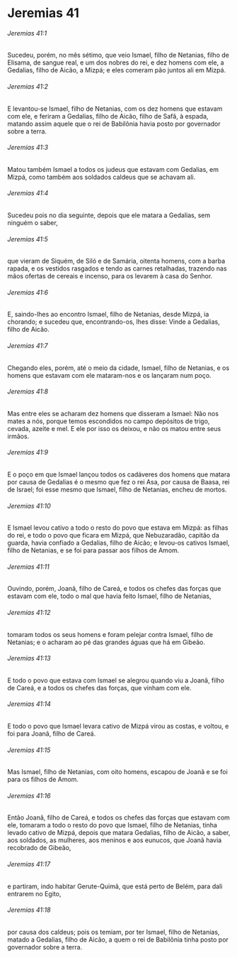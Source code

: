 # Jeremias 41

###### Jeremias 41:1

Sucedeu, porém, no mês sétimo, que veio Ismael, filho de Netanias, filho de Elisama, de sangue real, e um dos nobres do rei, e dez homens com ele, a Gedalias, filho de Aicão, a Mizpá; e eles comeram pão juntos ali em Mizpá.

###### Jeremias 41:2

E levantou-se Ismael, filho de Netanias, com os dez homens que estavam com ele, e feriram a Gedalias, filho de Aicão, filho de Safã, à espada, matando assim aquele que o rei de Babilônia havia posto por governador sobre a terra.

###### Jeremias 41:3

Matou também Ismael a todos os judeus que estavam com Gedalias, em Mizpá, como também aos soldados caldeus que se achavam ali.

###### Jeremias 41:4

Sucedeu pois no dia seguinte, depois que ele matara a Gedalias, sem ninguém o saber,

###### Jeremias 41:5

que vieram de Siquém, de Siló e de Samária, oitenta homens, com a barba rapada, e os vestidos rasgados e tendo as carnes retalhadas, trazendo nas mãos ofertas de cereais e incenso, para os levarem à casa do Senhor.

###### Jeremias 41:6

E, saindo-lhes ao encontro Ismael, filho de Netanias, desde Mizpá, ia chorando; e sucedeu que, encontrando-os, lhes disse: Vinde a Gedalias, filho de Aicão.

###### Jeremias 41:7

Chegando eles, porém, até o meio da cidade, Ismael, filho de Netanias, e os homens que estavam com ele mataram-nos e os lançaram num poço.

###### Jeremias 41:8

Mas entre eles se acharam dez homens que disseram a Ismael: Não nos mates a nós, porque temos escondidos no campo depósitos de trigo, cevada, azeite e mel. E ele por isso os deixou, e não os matou entre seus irmãos.

###### Jeremias 41:9

E o poço em que Ismael lançou todos os cadáveres dos homens que matara por causa de Gedalias é o mesmo que fez o rei Asa, por causa de Baasa, rei de Israel; foi esse mesmo que Ismael, filho de Netanias, encheu de mortos.

###### Jeremias 41:10

E Ismael levou cativo a todo o resto do povo que estava em Mizpá: as filhas do rei, e todo o povo que ficara em Mizpá, que Nebuzaradão, capitão da guarda, havia confiado a Gedalias, filho de Aicão; e levou-os cativos Ismael, filho de Netanias, e se foi para passar aos filhos de Amom.

###### Jeremias 41:11

Ouvindo, porém, Joanã, filho de Careá, e todos os chefes das forças que estavam com ele, todo o mal que havia feito Ismael, filho de Netanias,

###### Jeremias 41:12

tomaram todos os seus homens e foram pelejar contra Ismael, filho de Netanias; e o acharam ao pé das grandes águas que há em Gibeão.

###### Jeremias 41:13

E todo o povo que estava com Ismael se alegrou quando viu a Joanã, filho de Careá, e a todos os chefes das forças, que vinham com ele.

###### Jeremias 41:14

E todo o povo que Ismael levara cativo de Mizpá virou as costas, e voltou, e foi para Joanã, filho de Careá.

###### Jeremias 41:15

Mas Ismael, filho de Netanias, com oito homens, escapou de Joanã e se foi para os filhos de Amom.

###### Jeremias 41:16

Então Joanã, filho de Careá, e todos os chefes das forças que estavam com ele, tomaram a todo o resto do povo que Ismael, filho de Netanias, tinha levado cativo de Mizpá, depois que matara Gedalias, filho de Aicão, a saber, aos soldados, as mulheres, aos meninos e aos eunucos, que Joanã havia recobrado de Gibeão,

###### Jeremias 41:17

e partiram, indo habitar Gerute-Quimã, que está perto de Belém, para dali entrarem no Egito,

###### Jeremias 41:18

por causa dos caldeus; pois os temiam, por ter Ismael, filho de Netanias, matado a Gedalias, filho de Aicão, a quem o rei de Babilônia tinha posto por governador sobre a terra.

